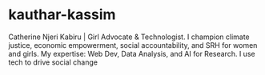 # kauthar-kassim
Catherine Njeri Kabiru | Girl Advocate &amp; Technologist. I champion climate justice, economic empowerment, social accountability, and SRH for women and girls. My expertise: Web Dev, Data Analysis, and AI for Research. I use tech to drive social change
